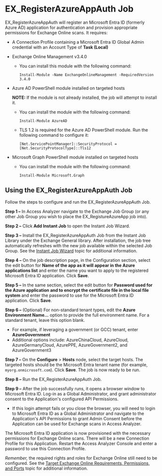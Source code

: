 # EX_RegisterAzureAppAuth Job

EX_RegisterAzureAppAuth will register an Microsoft Entra ID (formerly Azure AD) application for
authentication and provision appropriate permissions for Exchange Online scans. It requires:

- A Connection Profile containing a Microsoft Entra ID Global Admin credential with an Account Type
  of **Task (Local)**
- Exchange Online Management v3.4.0

  - You can install this module with the following command:

    ```
    Install-Module -Name ExchangeOnlineManagement -RequiredVersion 3.4.0
    ```

- Azure AD PowerShell module installed on targeted hosts

  **NOTE:** If the module is not already installed, the job will attempt to install it.

  - You can install the module with the following command:

    ```
    Install-Module AzureAD
    ```

  - TLS 1.2 is required for the Azure AD PowerShell module. Run the following command to configure
    it:

    ```
    [Net.ServicePointManager]::SecurityProtocol = [Net.SecurityProtocolType]::Tls12
    ```

- Microsoft Graph PowerShell module installed on targeted hosts

  - You can install the module with the following command:

    ```
    Install-Module Microsoft.Graph
    ```

## Using the EX_RegisterAzureAppAuth Job

Follow the steps to configure and run the EX_RegisterAzureAppAuth Job.

**Step 1 –** In Access Analyzer navigate to the Exchange Job Group (or any other Job Group you wish
to place the EX_RegistureAzureApp job into).

**Step 2 –** Click **Add Instant Job** to open the Instant Job Wizard.

**Step 3 –** Install the EX_RegisterAzureAppAuth Job from the Instant Job Library under the Exchange
General library. After installation, the job tree automatically refreshes with the new job available
within the selected Job Group. See the [Instant Job Wizard](/docs/accessanalyzer/12.0/admin/jobs/instantjobs/overview.md) topic for additional
information.

**Step 4 –** On the job description page, in the Configuration section, select the edit button for
**Name of the app as it will appear in the Azure applications list** and enter the name you want to
apply to the registered Microsoft Entra ID application. Click **Save**.

**Step 5 –** In the same section, select the edit button for **Password used for the Azure
application and to encrypt the certificate file in the local file system** and enter the password to
use for the Microsoft Entra ID application. Click **Save**.

**Step 6 –** (Optional) For non-standard tenant types, edit the **Azure Environment Name...** option
to provide the full environment name. For a standard tenant, leave this option blank.

- For example, if leveraging a government (or GCC) tenant, enter **AzureGovernment**
- Additional options include: AzureChinaCloud, AzureCloud, AzureGermanyCloud, AzurePPE,
  AzureGovernment2, and AzureGovernment3

**Step 7 –** On the **Configure** > **Hosts** node, select the target hosts. The targeted hosts
should be the Microsoft Entra tenant name (for example, `myorg.onmicrosoft.com`). Click **Save**.
The job is now ready to be run.

**Step 8 –** Run the EX_RegisterAzureAppAuth Job.

**Step 9 –** After the job successfully runs, it opens a browser window to Microsoft Entra ID.
Log-in as a Global Administrator, and grant administrator consent to the Application's configured
API Permissions.

- If this login attempt fails or you close the browser, you will need to login to Microsoft Entra ID
  as a Global Administrator and navigate to the Application's API Permissions to grant Admin Consent
  before the Application can be used for Exchange scans in Access Analyzer.

The Microsoft Entra ID application is now provisioned with the necessary permissions for Exchange
Online scans. There will be a new Connection Profile for this Application. Restart the Access
Analyzer Console and enter a password to use this Connection Profile.

_Remember,_ the required rights and roles for Exchange Online still need to be configured. See the
[Target Exchange Online Requirements, Permissions, and Ports](/docs/accessanalyzer/12.0/requirements/target/exchangeonline.md)
topic for additional information.
